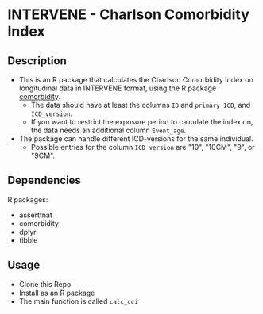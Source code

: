 # INTERVENE - Charlson Comorbidity Index
## Description
- This is an R package that calculates the Charlson Comorbidity Index on longitudinal data in INTERVENE format, using the R package [comorbidity](https://CRAN.R-project.org/package=comorbidity).
  - The data should have at least the columns `ID` and `primary_ICD`, and `ICD_version`. 
  - If you want to restrict the exposure period to calculate the index on, the data needs an additional column `Event_age`. 
- The package can handle different ICD-versions for the same individual. 
  - Possible entries for the column `ICD_version` are "10", "10CM", "9", or "9CM". 

## Dependencies
R packages:
- assertthat
- comorbidity
- dplyr
- tibble

## Usage
- Clone this Repo
- Install as an R package
- The main function is called `calc_cci`
